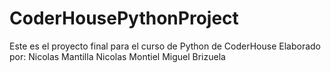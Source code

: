 # CoderHousePythonProject
Este es el proyecto final para el curso de Python de CoderHouse
Elaborado por:
Nicolas Mantilla
Nicolas Montiel
Miguel Brizuela